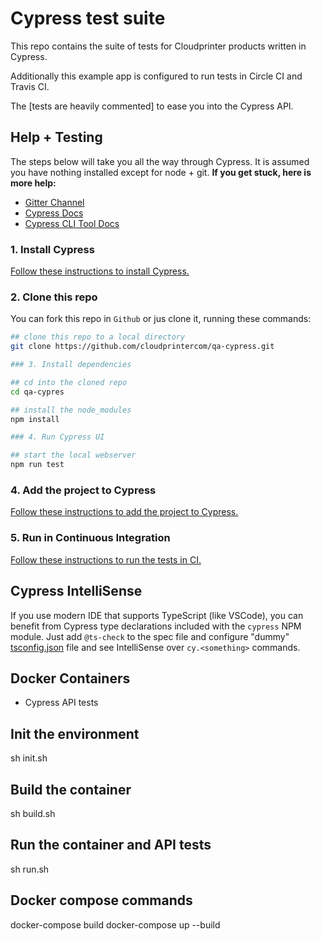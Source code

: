 # Cypress test suite

This repo contains the suite of tests for Cloudprinter products written in Cypress.

Additionally this example app is configured to run tests in Circle CI and Travis CI.

The [tests are heavily commented] to ease you into the Cypress API.

## Help + Testing

The steps below will take you all the way through Cypress. It is assumed you have nothing installed except for node + git.
**If you get stuck, here is more help:**

* [Gitter Channel](https://gitter.im/cypress-io/cypress)
* [Cypress Docs](https://on.cypress.io)
* [Cypress CLI Tool Docs](https://github.com/cypress-io/cypress-cli)

### 1. Install Cypress

[Follow these instructions to install Cypress.](https://on.cypress.io/guides/installing-and-running#section-installing)

### 2. Clone this repo
You can fork this repo in `Github` or jus clone it, running these commands:

```bash
## clone this repo to a local directory
git clone https://github.com/cloudprintercom/qa-cypress.git

### 3. Install dependencies

## cd into the cloned repo
cd qa-cypres

## install the node_modules
npm install

### 4. Run Cypress UI

## start the local webserver
npm run test
```

### 4. Add the project to Cypress

[Follow these instructions to add the project to Cypress.](https://on.cypress.io/guides/getting-started/installing-cypress#Installing)

### 5. Run in Continuous Integration

[Follow these instructions to run the tests in CI.](https://on.cypress.io/guides/continuous-integration#section-running-in-ci)

## Cypress IntelliSense

If you use modern IDE that supports TypeScript (like VSCode), you can benefit
from Cypress type declarations included with the `cypress` NPM module. Just
add `@ts-check` to the spec file and configure "dummy"
[tsconfig.json](tsconfig.json) file and see IntelliSense over `cy.<something>`
commands.


## Docker Containers
- Cypress API tests

## Init the environment
sh init.sh

## Build the container
sh build.sh

## Run the container and API tests
sh run.sh

## Docker compose commands
docker-compose build
docker-compose up --build
